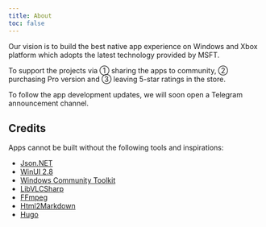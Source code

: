 ```yaml
---
title: About
toc: false
---
```


Our vision is to build the best native app experience on Windows and Xbox platform which adopts the latest technology provided by MSFT.

To support the projects via ① sharing the apps to community, ② purchasing Pro version and ③ leaving 5-star ratings in the store.

To follow the app development updates, we will soon open a Telegram announcement channel.

## Credits

Apps cannot be built without the following tools and inspirations:

- [Json.NET](https://www.newtonsoft.com/json)
- [WinUI 2.8](https://learn.microsoft.com/en-us/windows/apps/winui/winui2/)
- [Windows Community Toolkit](https://aka.ms/wct)
- [LibVLCSharp](https://code.videolan.org/videolan/LibVLCSharp)
- [FFmpeg](https://ffmpeg.org/)
- [Html2Markdown](https://github.com/mysticmind/reversemarkdown-net)
- [Hugo](https://gohugo.io/)